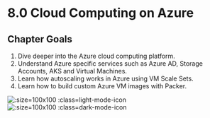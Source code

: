 # 8.0 Cloud Computing on Azure

## Chapter Goals
 1. Dive deeper into the Azure cloud computing platform.
 2. Understand Azure specific services such as Azure AD, Storage Accounts, AKS and Virtual Machines.
 3. Learn how autoscaling works in Azure using VM Scale Sets.
 4. Learn how to build custom Azure VM images with Packer.

![](../img/goals_light.svg ':size=100x100 :class=light-mode-icon')
![](../img/goals_dark.svg ':size=100x100 :class=dark-mode-icon')

